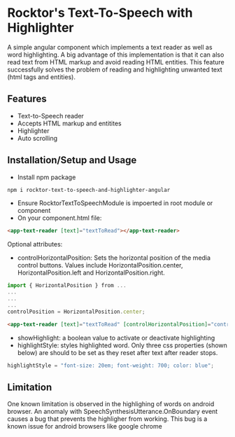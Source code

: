 # Rocktor's Text-To-Speech with Highlighter

A simple angular component which implements a text reader as well as word highlighting. A big advantage of this implementation is that it can also read text from HTML markup and avoid reading HTML entities. This feature successfully solves the problem of reading and highlighting unwanted text (html tags and entities).

## Features

* Text-to-Speech reader
* Accepts HTML markup and entitites
* Highlighter
* Auto scrolling

## Installation/Setup and Usage

* Install npm package
```bash
npm i rocktor-text-to-speech-and-highlighter-angular
```
* Ensure RocktorTextToSpeechModule is impoerted in root module or component
* On your component.html file:
```html
<app-text-reader [text]="textToRead"></app-text-reader>
``` 
Optional attributes:
* controlHorizontalPosition: Sets the horizontal position of the media control buttons. Values include HorizontalPosition.center, HorizontalPosition.left and HorizontalPosition.right.
```typescript
import { HorizontalPosition } from ...
...
...
...
controlPosition = HorizontalPosition.center;
```
```html
<app-text-reader [text]="textToRead" [controlHorizontalPosition]="controlPosition"></app-text-reader>
```
* showHighlight: a boolean value to activate or deactivate highlighting
* highlightStyle: styles highlighted word. Only three css properties (shown below) are should to be set as they reset after text after reader stops.
```typescript
highlightStyle = "font-size: 20em; font-weight: 700; color: blue";
```

## Limitation

One known limitation is observed in the highlighing of words on android browser. An anomaly with SpeechSynthesisUtterance.OnBoundary event causes a bug that prevents the highligher from working. This bug is a known issue for android browsers like google chrome